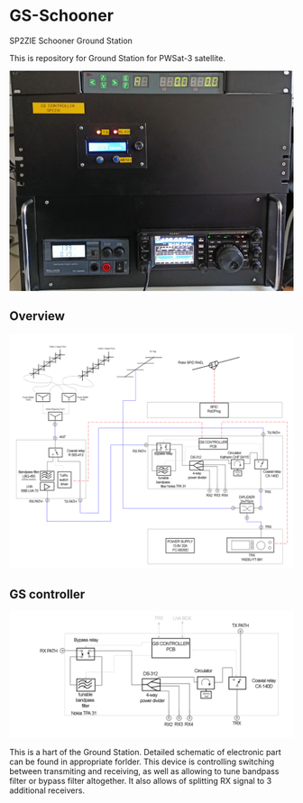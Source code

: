 # GS-Schooner
SP2ZIE Schooner Ground Station

This is repository for Ground Station for PWSat-3 satellite.

![alt text](https://github.com/sq2dk/GS-Schooner/blob/main/controller4.jpg?raw=true)

## Overview

![alt text](https://github.com/sq2dk/GS-Schooner/blob/main/PW-Sat3-GS_Schematic.png?raw=true)

## GS controller

![alt text](https://github.com/sq2dk/GS-Schooner/blob/main/PW-Sat3-GS_controller.png?raw=true)

This is a hart of the Ground Station. Detailed schematic of electronic part can be found in appropriate forlder. This device is controlling switching between transmiting and receiving, as well as allowing to tune bandpass filter or bypass filter altogether. It also allows of splitting RX signal to 3 additional receivers.
